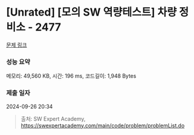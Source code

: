 # [Unrated] [모의 SW 역량테스트] 차량 정비소 - 2477 

[문제 링크](https://swexpertacademy.com/main/code/problem/problemDetail.do?contestProbId=AV6c6bgaIuoDFAXy) 

### 성능 요약

메모리: 49,560 KB, 시간: 196 ms, 코드길이: 1,948 Bytes

### 제출 일자

2024-09-26 20:34



> 출처: SW Expert Academy, https://swexpertacademy.com/main/code/problem/problemList.do